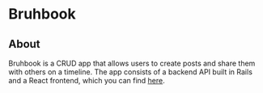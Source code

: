 # Bruhbook

## About
Bruhbook is a CRUD app that allows users to create posts and share them with others on a timeline.
The app consists of a backend API built in Rails and a React frontend, which you can find [here](https://github.com/jotkafomat/bruh-in-react).
